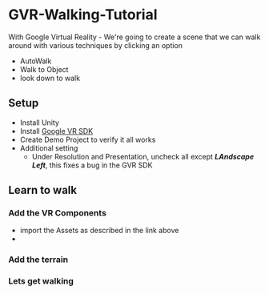 # GVR-Walking-Tutorial

With Google Virtual Reality - We're going to create a scene that we can walk around with various techniques by clicking an option

- AutoWalk
- Walk to Object
- look down to walk


## Setup

- Install Unity
- Install [Google VR SDK](https://developers.google.com/vr/develop/unity/get-started-ios)
- Create Demo Project to verify it all works
- Additional setting
  - Under Resolution and Presentation, uncheck all except ***LAndscape Left***, this fixes a bug in the GVR SDK

## Learn to walk

### Add the VR Components

- import the Assets as described in the link above
-

### Add the terrain

### Lets get walking
